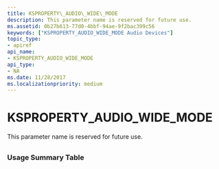 ```yaml
---
title: KSPROPERTY\_AUDIO\_WIDE\_MODE
description: This parameter name is reserved for future use.
ms.assetid: 0b27b613-77d0-4bbf-94ae-9f2bac399c56
keywords: ["KSPROPERTY_AUDIO_WIDE_MODE Audio Devices"]
topic_type:
- apiref
api_name:
- KSPROPERTY_AUDIO_WIDE_MODE
api_type:
- NA
ms.date: 11/28/2017
ms.localizationpriority: medium
---
```


# KSPROPERTY\_AUDIO\_WIDE\_MODE


This parameter name is reserved for future use.

## <span id="ddk_ksproperty_audio_wide_mode_ks"></span><span id="DDK_KSPROPERTY_AUDIO_WIDE_MODE_KS"></span>


### <span id="Usage_Summary_Table"></span><span id="usage_summary_table"></span><span id="USAGE_SUMMARY_TABLE"></span>Usage Summary Table

 

 






